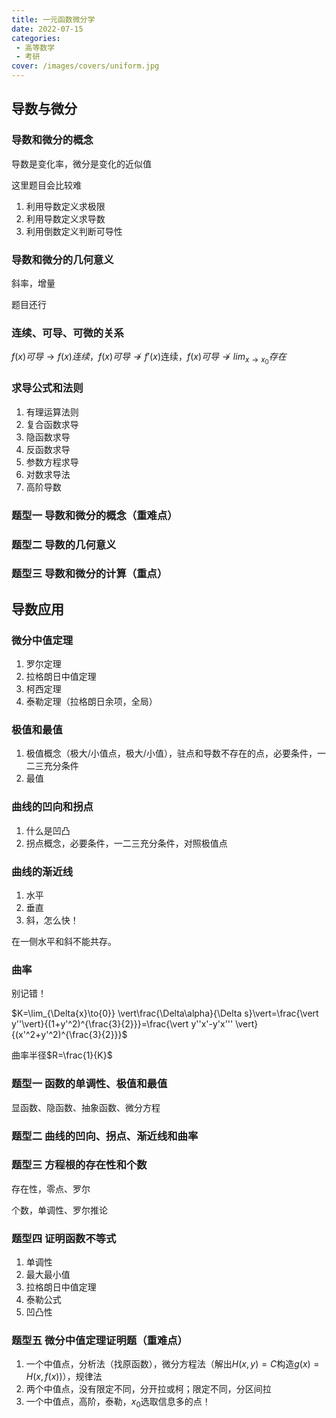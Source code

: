 ```yaml
---
title: 一元函数微分学
date: 2022-07-15
categories:
 - 高等数学
 - 考研
cover: /images/covers/uniform.jpg
---
```



## 导数与微分

### 导数和微分的概念

导数是变化率，微分是变化的近似值

这里题目会比较难

1. 利用导数定义求极限
2. 利用导数定义求导数
3. 利用倒数定义判断可导性

### 导数和微分的几何意义

斜率，增量

题目还行

### 连续、可导、可微的关系

$f(x)可导\to f(x)连续$，$f(x)可导\nrightarrow f'(x)$连续，$f(x)可导\nrightarrow lim_{x\to x_0}存在$

### 求导公式和法则

1. 有理运算法则
2. 复合函数求导
3. 隐函数求导
4. 反函数求导
5. 参数方程求导
6. 对数求导法
7. 高阶导数

### 题型一 导数和微分的概念（重难点）

### 题型二 导数的几何意义

### 题型三 导数和微分的计算（重点）

## 导数应用

### 微分中值定理

1. 罗尔定理
2. 拉格朗日中值定理
3. 柯西定理
4. 泰勒定理（拉格朗日余项，全局）

### 极值和最值

1. 极值概念（极大/小值点，极大/小值），驻点和导数不存在的点，必要条件，一二三充分条件
2. 最值

### 曲线的凹向和拐点

1. 什么是凹凸
2. 拐点概念，必要条件，一二三充分条件，对照极值点



### 曲线的渐近线

1. 水平
2. 垂直
3. 斜，怎么快！

在一侧水平和斜不能共存。
### 曲率

别记错！

$K=\lim_{\Delta{x}\to{0}} \vert\frac{\Delta\alpha}{\Delta s}\vert=\frac{\vert y''\vert}{(1+y'^2)^{\frac{3}{2}}}=\frac{\vert y''x'-y'x''' \vert}{(x'^2+y'^2)^{\frac{3}{2}}}$

曲率半径$R=\frac{1}{K}$

### 题型一 函数的单调性、极值和最值

显函数、隐函数、抽象函数、微分方程

### 题型二 曲线的凹向、拐点、渐近线和曲率

### 题型三 方程根的存在性和个数

存在性，零点、罗尔

个数，单调性、罗尔推论

### 题型四 证明函数不等式

1. 单调性
2. 最大最小值
3. 拉格朗日中值定理
4. 泰勒公式
5. 凹凸性

### 题型五 微分中值定理证明题（重难点）

1. 一个中值点，分析法（找原函数），微分方程法（解出$H(x,y)=C$构造$g(x)=H(x,f(x))$），规律法
2. 两个中值点，没有限定不同，分开拉或柯；限定不同，分区间拉
3. 一个中值点，高阶，泰勒，$x_0$选取信息多的点！